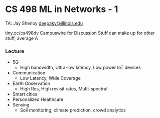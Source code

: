 # CS 498 ML in Networks - 1

TA: Jay Shenoy
deepakv@illinois.edu

tiny.cc/cs498dv
Campuswire for Discussion
Stuff can make up for other stuff, average A

### Lecture
- 5G
	- High bandwidth, Ultra-low latency, Low power IoT devices
- Communication
	- Low Latency, Wide Coverage
- Earth Observation
	- High Res, High revisit rates, Multi-spectral
- Smart cities
- Personalized Healthcare
- Sensing
	- Soil monitoring, climate prediction, crowd analytics